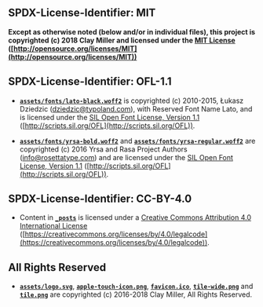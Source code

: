 ## SPDX-License-Identifier: MIT

**Except as otherwise noted (below and/or in individual files), this project is copyrighted (c) 2018 Clay Miller and licensed under the [MIT License](LICENSE-MIT) ([http://opensource.org/licenses/MIT](http://opensource.org/licenses/MIT))**

## SPDX-License-Identifier: OFL-1.1

- [**`assets/fonts/lato-black.woff2`**](assets/fonts/lato-black.woff2) is copyrighted (c) 2010-2015, Łukasz Dziedzic (dziedzic@typoland.com), with Reserved Font Name Lato, and is licensed under the [SIL Open Font License, Version 1.1](LICENSE-OFL-1.1) ([http://scripts.sil.org/OFL](http://scripts.sil.org/OFL)).

- [**`assets/fonts/yrsa-bold.woff2`**](assets/fonts/yrsa-bold.woff2) and [**`assets/fonts/yrsa-regular.woff2`**](assets/fonts/yrsa-regular.woff2) are copyrighted (c) 2016 Yrsa and Rasa Project Authors (info@rosettatype.com) and are licensed under the [SIL Open Font License, Version 1.1](LICENSE-OFL-1.1) ([http://scripts.sil.org/OFL](http://scripts.sil.org/OFL)).

## SPDX-License-Identifier: CC-BY-4.0

- Content in [**`_posts`**](_posts) is licensed under a [Creative Commons Attribution 4.0 International License](LICENSE-CC-BY-4.0) ([https://creativecommons.org/licenses/by/4.0/legalcode](https://creativecommons.org/licenses/by/4.0/legalcode)).

## All Rights Reserved

- [**`assets/logo.svg`**](assets/logo.svg), [**`apple-touch-icon.png`**](apple-touch-icon.png), [**`favicon.ico`**](favicon.ico), [**`tile-wide.png`**](tile-wide.png) and [**`tile.png`**](tile.png) are copyrighted (c) 2016-2018 Clay Miller, All Rights Reserved.
